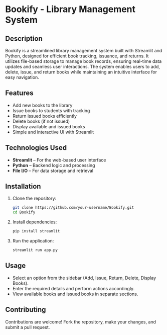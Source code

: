 # Bookify - Library Management System  

## Description  
Bookify is a streamlined library management system built with Streamlit and Python, designed for efficient book tracking, issuance, and returns. It utilizes file-based storage to manage book records, ensuring real-time data updates and seamless user interactions. The system enables users to add, delete, issue, and return books while maintaining an intuitive interface for easy navigation.  

## Features  
- Add new books to the library  
- Issue books to students with tracking  
- Return issued books efficiently  
- Delete books (if not issued)  
- Display available and issued books  
- Simple and interactive UI with Streamlit  

## Technologies Used  
- **Streamlit** – For the web-based user interface  
- **Python** – Backend logic and processing  
- **File I/O** – For data storage and retrieval  

## Installation  
1. Clone the repository:  
   ```bash
   git clone https://github.com/your-username/Bookify.git
   cd Bookify
   ```  
2. Install dependencies:  
   ```bash
   pip install streamlit
   ```  
3. Run the application:  
   ```bash
   streamlit run app.py
   ```  

## Usage  
- Select an option from the sidebar (Add, Issue, Return, Delete, Display Books).  
- Enter the required details and perform actions accordingly.  
- View available books and issued books in separate sections.  

## Contributing  
Contributions are welcome! Fork the repository, make your changes, and submit a pull request.  
 

